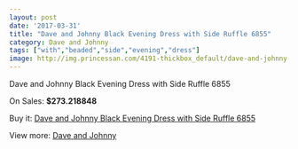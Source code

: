 ```yaml
---
layout: post
date: '2017-03-31'
title: "Dave and Johnny Black Evening Dress with Side Ruffle 6855"
category: Dave and Johnny
tags: ["with","beaded","side","evening","dress"]
image: http://img.princessan.com/4191-thickbox_default/dave-and-johnny-black-evening-dress-with-side-ruffle-6855.jpg
---
```

Dave and Johnny Black Evening Dress with Side Ruffle 6855

On Sales: **$273.218848**
<a href="https://www.princessan.com/en/dave-and-johnny/1937-dave-and-johnny-black-evening-dress-with-side-ruffle-6855.html"><amp-img layout="responsive" width="600" height="600" src="//img.princessan.com/4191-thickbox_default/dave-and-johnny-black-evening-dress-with-side-ruffle-6855.jpg" alt="Dave and Johnny Black Evening Dress with Side Ruffle 6855 0" /></a>
<a href="https://www.princessan.com/en/dave-and-johnny/1937-dave-and-johnny-black-evening-dress-with-side-ruffle-6855.html"><amp-img layout="responsive" width="600" height="600" src="//img.princessan.com/4192-thickbox_default/dave-and-johnny-black-evening-dress-with-side-ruffle-6855.jpg" alt="Dave and Johnny Black Evening Dress with Side Ruffle 6855 1" /></a>

Buy it: [Dave and Johnny Black Evening Dress with Side Ruffle 6855](https://www.princessan.com/en/dave-and-johnny/1937-dave-and-johnny-black-evening-dress-with-side-ruffle-6855.html "Dave and Johnny Black Evening Dress with Side Ruffle 6855")

View more: [Dave and Johnny](https://www.princessan.com/en/16-dave-and-johnny "Dave and Johnny")